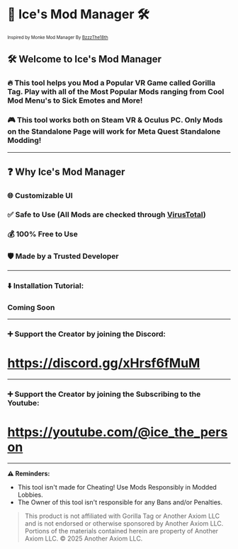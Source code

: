 # 🧊 Ice's Mod Manager 🛠️
<sup><sub>Inspired by Monke Mod Manager By  [BzzzThe18th](https://github.com/BzzzThe18th/MonkeModManager)</sub></sup>

## 🛠️ Welcome to Ice's Mod Manager
### 🔥 This tool helps you Mod a Popular VR Game called Gorilla Tag. Play with all of the Most Popular Mods ranging from Cool Mod Menu's to Sick Emotes and More!
### 🎮 This tool works both on Steam VR & Oculus PC. Only Mods on the Standalone Page will work for Meta Quest Standalone Modding!
------------------------------------------------------------------------------------------
## ❓ Why Ice's Mod Manager
### 🌐 Customizable UI
### ✅ Safe to Use (All Mods are checked through [VirusTotal](https://www.virustotal.com/gui/home/upload))
### 💰 100% Free to Use
### 🛡️ Made by a Trusted Developer
------------------------------------------------------------------------------------------
### ⬇️ Installation Tutorial:
### Coming Soon
------------------------------------------------------------------------------------------
### ➕ Support the Creator by joining the Discord:
# https://discord.gg/xHrsf6fMuM
------------------------------------------------------------------------------------------
### ➕ Support the Creator by joining the Subscribing to the Youtube:
# https://youtube.com/@ice_the_person
------------------------------------------------------------------------------------------
**⚠️ Reminders:**
- This tool isn't made for Cheating! Use Mods Responsibly in Modded Lobbies.
- The Owner of this tool isn't responsible for any Bans and/or Penalties. 
> This product is not affiliated with Gorilla Tag or Another Axiom LLC and is not endorsed or otherwise sponsored by Another Axiom LLC. Portions of the materials contained herein are property of Another Axiom LLC. © 2025 Another Axiom LLC.
